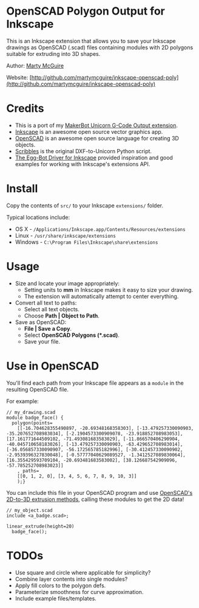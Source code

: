 OpenSCAD Polygon Output for Inkscape
====================================

This is an Inkscape extension that allows you to save your Inkscape drawings as
OpenSCAD (.scad) files containing modules with 2D polygons suitable for
extruding into 3D shapes.

Author: [Marty McGuire](http://github.com/martymcguire)

Website: [http://github.com/martymcguire/inkscape-openscad-poly](http://github.com/martymcguire/inkscape-openscad-poly)

Credits
=======

* This is a port of my [MakerBot Unicorn G-Code Output extension](http://github.com/martymcguire/inkscape-unicorn).
* [Inkscape](http://www.inkscape.org/) is an awesome open source vector graphics app.
* [OpenSCAD](http://www.openscad.org/) is an awesome open source language for creating 3D objects.
* [Scribbles](https://github.com/makerbot/Makerbot/tree/master/Unicorn/Scribbles%20Scripts) is the original DXF-to-Unicorn Python script.
* [The Egg-Bot Driver for Inkscape](http://code.google.com/p/eggbotcode/) provided inspiration and good examples for working with Inkscape's extensions API.

Install
=======

Copy the contents of `src/` to your Inkscape `extensions/` folder.

Typical locations include:

* OS X - `/Applications/Inkscape.app/Contents/Resources/extensions`
* Linux - `/usr/share/inkscape/extensions`
* Windows - `C:\Program Files\Inkscape\share\extensions`

Usage
=====

* Size and locate your image appropriately:
	* Setting units to **mm** in Inkscape makes it easy to size your drawing.
	* The extension will automatically attempt to center everything.
* Convert all text to paths:
	* Select all text objects.
	* Choose **Path | Object to Path**.
* Save as OpenSCAD:
	* **File | Save a Copy**.
	* Select **OpenSCAD Polygons (\*.scad)**.
	* Save your file.

Use in OpenSCAD
===============

You'll find each path from your Inkscape file appears as a `module` in the
resulting OpenSCAD file.

For example:

	// my_drawing.scad
	module badge_face() {
	  polygon(points=
		[[-16.704628355490897, -20.69348168358303], [-13.479257330090903, -35.207652708983034], [-2.1904573300909078, -23.918852708983053], [17.161771644509102, -71.493081683583029], [-11.866570406290904, -40.045710658183026], [-13.479257330090903, -63.429652708983014], [-36.056857330090907, -56.172565785182996], [-30.412457330090902, -2.9539396327830048], [-0.57777040629089527, -1.3412527089830064], [16.355429593709104, -20.693481683583002], [38.126687542909096, -57.785252708983023]]
		, paths=
		[[0, 1, 2, 0], [3, 4, 5, 6, 7, 8, 9, 10, 3]]
		);}

You can include this file in your OpenSCAD program and use [OpenSCAD's 2D-to-3D extrusion methods](http://en.wikibooks.org/wiki/OpenSCAD_User_Manual/Using_the_2D_Subsystem#2D_to_3D_Extrusion), calling these modules to get the 2D data!

	// my_object.scad
	include <a_badge.scad>;

	linear_extrude(height=20)
	  badge_face();

TODOs
=====

* Use square and circle where applicable for simplicity?
* Combine layer contents into single modules?
* Apply fill colors to the polygon defs.
* Parameterize smoothness for curve approximation.
* Include example files/templates.
